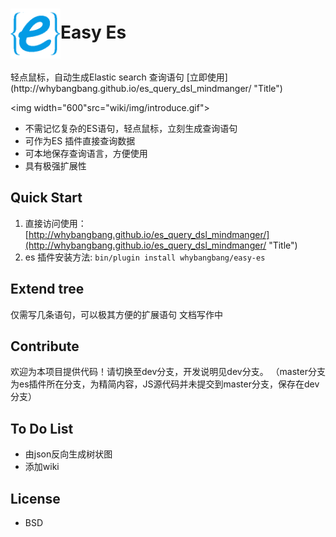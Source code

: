 <h1><img width="80" style="vertical-align: middle" src="wiki/img/logo.png">Easy Es</h1>
轻点鼠标，自动生成Elastic search 查询语句  [立即使用](http://whybangbang.github.io/es_query_dsl_mindmanger/ "Title")

<img width="600"src="wiki/img/introduce.gif">

* 不需记忆复杂的ES语句，轻点鼠标，立刻生成查询语句
* 可作为ES 插件直接查询数据
* 可本地保存查询语言，方便使用
* 具有极强扩展性
  
## Quick Start

1. 直接访问使用：[http://whybangbang.github.io/es_query_dsl_mindmanger/](http://whybangbang.github.io/es_query_dsl_mindmanger/ "Title")
2. es 插件安装方法: `bin/plugin install whybangbang/easy-es`

## Extend tree
仅需写几条语句，可以极其方便的扩展语句
文档写作中


## Contribute

欢迎为本项目提供代码！请切换至dev分支，开发说明见dev分支。
（master分支为es插件所在分支，为精简内容，JS源代码并未提交到master分支，保存在dev分支）

## To Do List

* 由json反向生成树状图
* 添加wiki
 

## License
* BSD
